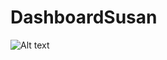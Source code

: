 # DashboardSusan
![Alt text](https://drive.google.com/file/d/0B0djtZHXi8hFRVlCMVVUemRzT2M/view?usp=sharing?raw=true "Optional Title")
